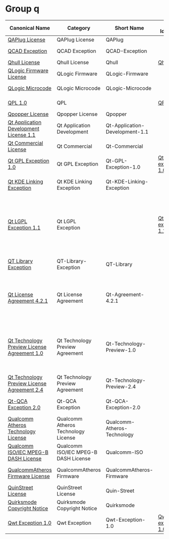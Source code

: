 # Group q

|Canonical Name|Category|Short Name|SPDX Identifier|OSI|ScanCode|Matched ScanCode|Type|
| --- | --- | --- | --- | --- | --- | --- | --- |
|[QAPlug License](src/main/resources/[q]/[qa]/QAPlug-License.yaml)|QAPlug License|QAPlug| | | [qaplug](https://github.com/nexB/scancode-toolkit/blob/develop/src/licensedcode/data/licenses/qaplug.LICENSE) | [qaplug](https://github.com/nexB/scancode-toolkit/blob/develop/src/licensedcode/data/licenses/qaplug.LICENSE) |terms|
|[QCAD Exception](src/main/resources/[q]/[qc]/QCAD-Exception.yaml)|QCAD Exception|QCAD-Exception| | | [qcad-exception-gpl](https://github.com/nexB/scancode-toolkit/blob/develop/src/licensedcode/data/licenses/qcad-exception-gpl.LICENSE) | |exception|
|[Qhull License](src/main/resources/[q]/[qh]/Qhull-License.yaml)|Qhull License|Qhull|[Qhull](https://spdx.org/licenses/preview/Qhull.html)| | [qhull](https://github.com/nexB/scancode-toolkit/blob/develop/src/licensedcode/data/licenses/qhull.LICENSE) | [qhull](https://github.com/nexB/scancode-toolkit/blob/develop/src/licensedcode/data/licenses/qhull.LICENSE) |terms|
|[QLogic Firmware License](src/main/resources/[q]/[ql]/QLogic-Firmware-License.yaml)|QLogic Firmware|QLogic-Firmware| | | | [qlogic-firmware](https://github.com/nexB/scancode-toolkit/blob/develop/src/licensedcode/data/licenses/qlogic-firmware.LICENSE) |terms|
|[QLogic Microcode](src/main/resources/[q]/[ql]/QLogic-Microcode.yaml)|QLogic Microcode|QLogic-Microcode| | | [qlogic-microcode](https://github.com/nexB/scancode-toolkit/blob/develop/src/licensedcode/data/licenses/qlogic-microcode.LICENSE) | [qlogic-microcode](https://github.com/nexB/scancode-toolkit/blob/develop/src/licensedcode/data/licenses/qlogic-microcode.LICENSE) |terms|
|[QPL 1.0](src/main/resources/[q]/[qp]/QPL-1.0.yaml)|QPL| |[QPL-1.0](https://spdx.org/licenses/preview/QPL-1.0.html)| [QPL-1.0](https://opensource.org/licenses/QPL-1.0) | [qpl-1.0](https://github.com/nexB/scancode-toolkit/blob/develop/src/licensedcode/data/licenses/qpl-1.0.LICENSE) | [qpl-1.0](https://github.com/nexB/scancode-toolkit/blob/develop/src/licensedcode/data/licenses/qpl-1.0.LICENSE) |terms|
|[Qpopper License](src/main/resources/[q]/[qp]/Qpopper-License.yaml)|Qpopper License|Qpopper| | | [qpopper](https://github.com/nexB/scancode-toolkit/blob/develop/src/licensedcode/data/licenses/qpopper.LICENSE) | [qpopper](https://github.com/nexB/scancode-toolkit/blob/develop/src/licensedcode/data/licenses/qpopper.LICENSE) |terms|
|[Qt Application Development License 1.1](src/main/resources/[q]/[qt]/Qt-Application-Development-License-1.1.yaml)|Qt Application Development|Qt-Application-Development-1.1| | | | [qt-commercial-1.1](https://github.com/nexB/scancode-toolkit/blob/develop/src/licensedcode/data/licenses/qt-commercial-1.1.LICENSE) |terms|
|[Qt Commercial License](src/main/resources/[q]/[qt]/Qt-Commercial-License.yaml)|Qt Commercial|Qt-Commercial| | | | |terms|
|[Qt GPL Exception 1.0](src/main/resources/[q]/[qt]/Qt-GPL-Exception-1.0.yaml)|Qt GPL Exception|Qt-GPL-Exception-1.0|[Qt-GPL-exception-1.0](https://spdx.org/licenses/preview/Qt-GPL-exception-1.0.html)| | [qt-gpl-exception-1.0](https://github.com/nexB/scancode-toolkit/blob/develop/src/licensedcode/data/licenses/qt-gpl-exception-1.0.LICENSE) | [qt-gpl-exception-1.0](https://github.com/nexB/scancode-toolkit/blob/develop/src/licensedcode/data/licenses/qt-gpl-exception-1.0.LICENSE) |exception|
|[Qt KDE Linking Exception](src/main/resources/[q]/[qt]/Qt-KDE-Linking-Exception.yaml)|Qt KDE Linking Exception|Qt-KDE-Linking-Exception| | | [qt-kde-linking-exception](https://github.com/nexB/scancode-toolkit/blob/develop/src/licensedcode/data/licenses/qt-kde-linking-exception.LICENSE) | [qt-kde-linking-exception](https://github.com/nexB/scancode-toolkit/blob/develop/src/licensedcode/data/licenses/qt-kde-linking-exception.LICENSE) |exception|
|[Qt LGPL Exception 1.1](src/main/resources/[q]/[qt]/Qt-LGPL-Exception-1.1.yaml)|Qt LGPL Exception| |[Qt-LGPL-exception-1.1](https://spdx.org/licenses/preview/Qt-LGPL-exception-1.1.html)| | [digia-qt-exception-lgpl-2.1](https://github.com/nexB/scancode-toolkit/blob/develop/src/licensedcode/data/licenses/digia-qt-exception-lgpl-2.1.LICENSE), [nokia-qt-exception-1.1](https://github.com/nexB/scancode-toolkit/blob/develop/src/licensedcode/data/licenses/nokia-qt-exception-1.1.LICENSE), [lgpl-2.1-digia-qt](https://github.com/nexB/scancode-toolkit/blob/develop/src/licensedcode/data/licenses/lgpl-2.1-digia-qt.LICENSE), [lgpl-2.1-nokia-qt-1.1](https://github.com/nexB/scancode-toolkit/blob/develop/src/licensedcode/data/licenses/lgpl-2.1-nokia-qt-1.1.LICENSE), [lgpl-2.1-qt-company-2017](https://github.com/nexB/scancode-toolkit/blob/develop/src/licensedcode/data/licenses/lgpl-2.1-qt-company-2017.LICENSE) | [qt-lgpl-exception-1.1](https://github.com/nexB/scancode-toolkit/blob/develop/src/licensedcode/data/licenses/qt-lgpl-exception-1.1.LICENSE) |exception|
|[QT Library Exception](src/main/resources/[q]/[qt]/QT-Library-Exception.yaml)|QT-Library-Exception|QT-Library| | | [subcommander-exception-2.0-plus](https://github.com/nexB/scancode-toolkit/blob/develop/src/licensedcode/data/licenses/subcommander-exception-2.0-plus.LICENSE) | |exception|
|[Qt License Agreement 4.2.1](src/main/resources/[q]/[qt]/Qt-License-Agreement-4.2.1.yaml)|Qt License Agreement|Qt-Agreement-4.2.1| | | | [commercial-license](https://github.com/nexB/scancode-toolkit/blob/develop/src/licensedcode/data/licenses/commercial-license.LICENSE), [gpl-2.0](https://github.com/nexB/scancode-toolkit/blob/develop/src/licensedcode/data/licenses/gpl-2.0.LICENSE), [gpl-3.0](https://github.com/nexB/scancode-toolkit/blob/develop/src/licensedcode/data/licenses/gpl-3.0.LICENSE), [lgpl-2.1](https://github.com/nexB/scancode-toolkit/blob/develop/src/licensedcode/data/licenses/lgpl-2.1.LICENSE), [proprietary-license](https://github.com/nexB/scancode-toolkit/blob/develop/src/licensedcode/data/licenses/proprietary-license.LICENSE), [unknown](https://github.com/nexB/scancode-toolkit/blob/develop/src/licensedcode/data/licenses/unknown.LICENSE) |terms|
|[Qt Technology Preview License Agreement 1.0](src/main/resources/[q]/[qt]/Qt-Technology-Preview-License-Agreement-1.0.yaml)|Qt Technology Preview Agreement|Qt-Technology-Preview-1.0| | | | [commercial-license](https://github.com/nexB/scancode-toolkit/blob/develop/src/licensedcode/data/licenses/commercial-license.LICENSE), [proprietary-license](https://github.com/nexB/scancode-toolkit/blob/develop/src/licensedcode/data/licenses/proprietary-license.LICENSE), [unknown](https://github.com/nexB/scancode-toolkit/blob/develop/src/licensedcode/data/licenses/unknown.LICENSE), [unknown-license-reference](https://github.com/nexB/scancode-toolkit/blob/develop/src/licensedcode/data/licenses/unknown-license-reference.LICENSE) |terms|
|[Qt Technology Preview License Agreement 2.4](src/main/resources/[q]/[qt]/Qt-Technology-Preview-License-Agreement-2.4.yaml)|Qt Technology Preview Agreement|Qt-Technology-Preview-2.4| | | [digia-qt-preview](https://github.com/nexB/scancode-toolkit/blob/develop/src/licensedcode/data/licenses/digia-qt-preview.LICENSE) | [digia-qt-preview](https://github.com/nexB/scancode-toolkit/blob/develop/src/licensedcode/data/licenses/digia-qt-preview.LICENSE) |terms|
|[Qt-QCA Exception 2.0](src/main/resources/[q]/[qt]/Qt-QCA-Exception-2.0.yaml)|Qt-QCA Exception|Qt-QCA-Exception-2.0| | | [qt-qca-exception-2.0](https://github.com/nexB/scancode-toolkit/blob/develop/src/licensedcode/data/licenses/qt-qca-exception-2.0.LICENSE) | [qt-qca-exception-2.0](https://github.com/nexB/scancode-toolkit/blob/develop/src/licensedcode/data/licenses/qt-qca-exception-2.0.LICENSE) |exception|
|[Qualcomm Atheros Technology License](src/main/resources/[q]/[qu]/Qualcomm-Atheros-Technology-License.yaml)|Qualcomm Atheros Technology License|Qualcomm-Atheros-Technology| | | [qca-technology](https://github.com/nexB/scancode-toolkit/blob/develop/src/licensedcode/data/licenses/qca-technology.LICENSE) | [qca-technology](https://github.com/nexB/scancode-toolkit/blob/develop/src/licensedcode/data/licenses/qca-technology.LICENSE) |terms|
|[Qualcomm ISO/IEC MPEG-B DASH License](src/main/resources/[q]/[qu]/Qualcomm-ISOIEC-MPEG-B-DASH-License.yaml)|Qualcomm ISO/IEC MPEG-B DASH License|Qualcomm-ISO| | | [qualcomm-iso](https://github.com/nexB/scancode-toolkit/blob/develop/src/licensedcode/data/licenses/qualcomm-iso.LICENSE) | [qualcomm-iso](https://github.com/nexB/scancode-toolkit/blob/develop/src/licensedcode/data/licenses/qualcomm-iso.LICENSE) |terms|
|[QualcommAtheros Firmware License](src/main/resources/[q]/[qu]/QualcommAtheros-Firmware-License.yaml)|QualcommAtheros Firmware|QualcommAtheros-Firmware| | | | [intel](https://github.com/nexB/scancode-toolkit/blob/develop/src/licensedcode/data/licenses/intel.LICENSE), [marvell-firmware](https://github.com/nexB/scancode-toolkit/blob/develop/src/licensedcode/data/licenses/marvell-firmware.LICENSE) |terms|
|[QuinStreet License](src/main/resources/[q]/[qu]/QuinStreet-License.yaml)|QuinStreet License|Quin-Street| | | [quin-street](https://github.com/nexB/scancode-toolkit/blob/develop/src/licensedcode/data/licenses/quin-street.LICENSE) | [quin-street](https://github.com/nexB/scancode-toolkit/blob/develop/src/licensedcode/data/licenses/quin-street.LICENSE) |terms|
|[Quirksmode Copyright Notice](src/main/resources/[q]/[qu]/Quirksmode-Copyright-Notice.yaml)|Quirksmode Copyright Notice|Quirksmode| | | [quirksmode](https://github.com/nexB/scancode-toolkit/blob/develop/src/licensedcode/data/licenses/quirksmode.LICENSE) | [quirksmode](https://github.com/nexB/scancode-toolkit/blob/develop/src/licensedcode/data/licenses/quirksmode.LICENSE) |terms|
|[Qwt Exception 1.0](src/main/resources/[q]/[qw]/Qwt-Exception-1.0.yaml)|Qwt Exception|Qwt-Exception-1.0|[Qwt-exception-1.0](https://spdx.org/licenses/preview/Qwt-exception-1.0.html)| | [qwt-exception-1.0](https://github.com/nexB/scancode-toolkit/blob/develop/src/licensedcode/data/licenses/qwt-exception-1.0.LICENSE) | [qwt-exception-1.0](https://github.com/nexB/scancode-toolkit/blob/develop/src/licensedcode/data/licenses/qwt-exception-1.0.LICENSE) |exception|
